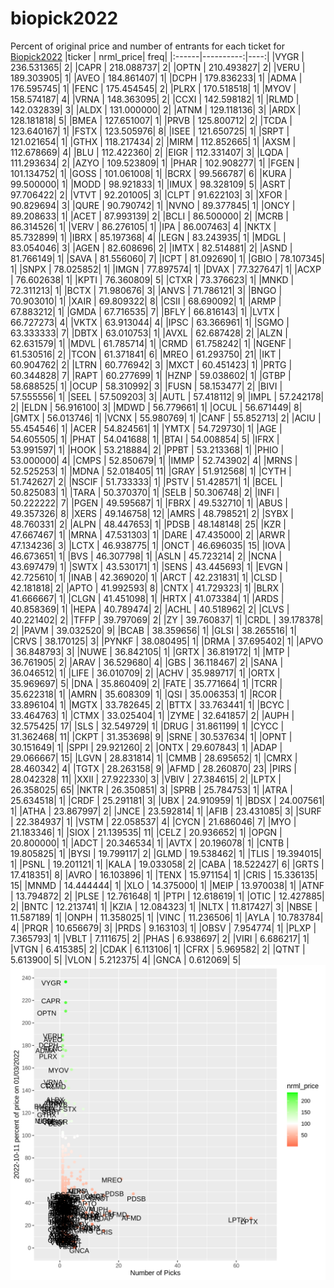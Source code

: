 # biopick2022
Percent of original price and number of entrants for each ticket for [Biopick2022](https://twitter.com/hashtag/Biopick2022)
|ticker | nrml_price| freq|
|:------|----------:|----:|
|VYGR   | 236.531365|    2|
|CAPR   | 218.088737|    2|
|OPTN   | 210.493827|    2|
|VERU   | 189.303905|    1|
|AVEO   | 184.861407|    1|
|DCPH   | 179.836233|    1|
|ADMA   | 176.595745|    1|
|FENC   | 175.454545|    2|
|PLRX   | 170.518518|    1|
|MYOV   | 158.574187|    4|
|VRNA   | 148.363095|    2|
|CCXI   | 142.598182|    1|
|RLMD   | 142.032839|    3|
|ALDX   | 131.000000|    2|
|ATNM   | 129.118136|    3|
|ARDX   | 128.181818|    5|
|BMEA   | 127.651007|    1|
|PRVB   | 125.800712|    2|
|TCDA   | 123.640167|    1|
|FSTX   | 123.505976|    8|
|ISEE   | 121.650725|    1|
|SRPT   | 121.021654|    1|
|GTHX   | 118.217434|    2|
|MIRM   | 112.852665|    1|
|AXSM   | 112.678669|    4|
|BLU    | 112.422360|    2|
|EIGR   | 112.331407|    3|
|LQDA   | 111.293634|    2|
|AZYO   | 109.523809|    1|
|PHAR   | 102.908277|    1|
|FGEN   | 101.134752|    1|
|GOSS   | 101.061008|    1|
|BCRX   |  99.566787|    6|
|KURA   |  99.500000|    1|
|MODD   |  98.921833|    1|
|IMUX   |  98.328109|    5|
|ASRT   |  97.706422|    2|
|VTVT   |  92.201005|    3|
|CLPT   |  91.622103|    3|
|XFOR   |  90.829694|    3|
|QURE   |  90.790742|    1|
|NVNO   |  89.377845|    1|
|ONCY   |  89.208633|    1|
|ACET   |  87.993139|    2|
|BCLI   |  86.500000|    2|
|MCRB   |  86.314526|    1|
|VERV   |  86.276105|    1|
|IPA    |  86.007463|    4|
|NKTX   |  85.732899|    1|
|IBRX   |  85.197368|    4|
|LEGN   |  83.243935|    1|
|MDGL   |  83.054046|    3|
|AGEN   |  82.608696|    2|
|IMTX   |  82.514881|    2|
|ASND   |  81.766149|    1|
|SAVA   |  81.556060|    7|
|ICPT   |  81.092690|    1|
|GBIO   |  78.107345|    1|
|SNPX   |  78.025852|    1|
|IMGN   |  77.897574|    1|
|DVAX   |  77.327647|    1|
|ACXP   |  76.602638|    1|
|KPTI   |  76.360809|    5|
|CTXR   |  73.376623|    1|
|MNKD   |  72.311213|    1|
|BCTX   |  71.980676|    3|
|ANVS   |  71.786121|    3|
|BNGO   |  70.903010|    1|
|XAIR   |  69.809322|    8|
|CSII   |  68.690092|    1|
|ARMP   |  67.883212|    1|
|GMDA   |  67.716535|    7|
|BFLY   |  66.816143|    1|
|LVTX   |  66.727273|    4|
|VKTX   |  63.913044|    4|
|IPSC   |  63.366961|    1|
|SGMO   |  63.333333|    7|
|DBTX   |  63.010753|    1|
|AVXL   |  62.687428|    2|
|ALZN   |  62.631579|    1|
|MDVL   |  61.785714|    1|
|CRMD   |  61.758242|    1|
|NGENF  |  61.530516|    2|
|TCON   |  61.371841|    6|
|MREO   |  61.293750|   21|
|IKT    |  60.904762|    2|
|LTRN   |  60.776942|    3|
|MXCT   |  60.451423|    1|
|PRTG   |  60.344828|    7|
|RAPT   |  60.277699|    1|
|HZNP   |  59.038602|    1|
|GTBP   |  58.688525|    1|
|OCUP   |  58.310992|    3|
|FUSN   |  58.153477|    2|
|BIVI   |  57.555556|    1|
|SEEL   |  57.509203|    3|
|AUTL   |  57.418112|    9|
|IMPL   |  57.242178|    2|
|ELDN   |  56.916100|    3|
|MDWD   |  56.779661|    1|
|OCUL   |  56.671449|    8|
|GMTX   |  56.013746|    1|
|VCNX   |  55.980769|    1|
|CANF   |  55.852713|    2|
|ACIU   |  55.454546|    1|
|ACER   |  54.824561|    1|
|YMTX   |  54.729730|    1|
|AGE    |  54.605505|    1|
|PHAT   |  54.041688|    1|
|BTAI   |  54.008854|    5|
|IFRX   |  53.991597|    1|
|HOOK   |  53.218884|    2|
|PPBT   |  53.213368|    1|
|PHIO   |  53.000000|    4|
|CMPS   |  52.850679|    1|
|IMMP   |  52.743902|    4|
|MRNS   |  52.525253|    1|
|MDNA   |  52.018405|   11|
|GRAY   |  51.912568|    1|
|CYTH   |  51.742627|    2|
|NSCIF  |  51.733333|    1|
|PSTV   |  51.428571|    1|
|BCEL   |  50.825083|    1|
|TARA   |  50.370370|    1|
|SELB   |  50.306748|    2|
|INFI   |  50.222222|    7|
|PGEN   |  49.595687|    1|
|FBRX   |  49.532710|    1|
|ABUS   |  49.357326|    8|
|XERS   |  49.146758|   12|
|AMRS   |  48.798521|    2|
|SYBX   |  48.760331|    2|
|ALPN   |  48.447653|    1|
|PDSB   |  48.148148|   25|
|KZR    |  47.667467|    1|
|MRNA   |  47.531303|    1|
|DARE   |  47.435000|    2|
|ARWR   |  47.134236|    3|
|LCTX   |  46.938775|    1|
|ONCT   |  46.696035|   15|
|IOVA   |  46.673651|    1|
|BVS    |  46.307798|    1|
|ASLN   |  45.723214|    2|
|NCNA   |  43.697479|    1|
|SWTX   |  43.530171|    1|
|SENS   |  43.445693|    1|
|EVGN   |  42.725610|    1|
|INAB   |  42.369020|    1|
|ARCT   |  42.231831|    1|
|CLSD   |  42.181818|    2|
|APTO   |  41.992593|    8|
|CNTX   |  41.729323|    1|
|BLRX   |  41.666667|    1|
|CLGN   |  41.451098|    1|
|HRTX   |  41.073384|    1|
|ARDS   |  40.858369|    1|
|HEPA   |  40.789474|    2|
|ACHL   |  40.518962|    2|
|CLVS   |  40.221402|    2|
|TFFP   |  39.797069|    2|
|ZY     |  39.760837|    1|
|CRDL   |  39.178378|    2|
|PAVM   |  39.032520|    9|
|BCAB   |  38.359656|    1|
|GLSI   |  38.265516|    1|
|CRVS   |  38.170125|    3|
|PYNKF  |  38.080495|    1|
|DRMA   |  37.695402|    1|
|APVO   |  36.848793|    3|
|NUWE   |  36.842105|    1|
|GRTX   |  36.819172|    1|
|MTP    |  36.761905|    2|
|ARAV   |  36.529680|    4|
|GBS    |  36.118467|    2|
|SANA   |  36.046512|    1|
|LIFE   |  36.010709|    2|
|ACHV   |  35.989717|    1|
|ORTX   |  35.969697|    5|
|DNA    |  35.860409|    2|
|FATE   |  35.771664|    1|
|TCRR   |  35.622318|    1|
|AMRN   |  35.608309|    1|
|QSI    |  35.006353|    1|
|RCOR   |  33.896104|    1|
|MGTX   |  33.782645|    2|
|BTTX   |  33.763441|    1|
|BCYC   |  33.464763|    1|
|CTMX   |  33.025404|    1|
|ZYME   |  32.641857|    2|
|AUPH   |  32.575425|   17|
|SLS    |  32.549729|    1|
|DRUG   |  31.861199|    1|
|CYCC   |  31.362468|   11|
|CKPT   |  31.353698|    9|
|SRNE   |  30.537634|    1|
|OPNT   |  30.151649|    1|
|SPPI   |  29.921260|    2|
|ONTX   |  29.607843|    1|
|ADAP   |  29.066667|   15|
|LGVN   |  28.831814|    1|
|CMMB   |  28.695652|    1|
|CMRX   |  28.460342|    4|
|TGTX   |  28.263158|    9|
|AFMD   |  28.260870|   23|
|PIRS   |  28.042328|   11|
|XXII   |  27.922330|    3|
|VBIV   |  27.384615|    2|
|LPTX   |  26.358025|   65|
|NKTR   |  26.350851|    3|
|SPRB   |  25.784753|    1|
|ATRA   |  25.634518|    1|
|CRDF   |  25.291181|    3|
|UBX    |  24.910959|    1|
|BDSX   |  24.007561|    1|
|ATHA   |  23.867997|    2|
|JNCE   |  23.592814|    1|
|AFIB   |  23.431085|    3|
|SURF   |  22.384937|    1|
|VSTM   |  22.058537|    4|
|CYCN   |  21.686046|    7|
|MYO    |  21.183346|    1|
|SIOX   |  21.139535|   11|
|CELZ   |  20.936652|    1|
|OPGN   |  20.800000|    1|
|ADCT   |  20.346534|    1|
|AVTX   |  20.196078|    1|
|CNTB   |  19.805825|    1|
|BYSI   |  19.799117|    2|
|GLMD   |  19.538462|    1|
|TLIS   |  19.394015|    1|
|PSNL   |  19.201121|    1|
|KALA   |  19.033058|    2|
|CABA   |  18.522427|    6|
|GRTS   |  17.418351|    8|
|AVRO   |  16.103896|    1|
|TENX   |  15.971154|    1|
|CRIS   |  15.336135|   15|
|MNMD   |  14.444444|    1|
|XLO    |  14.375000|    1|
|MEIP   |  13.970038|    1|
|ATNF   |  13.794872|    2|
|PLSE   |  12.761648|    1|
|PTPI   |  12.618619|    1|
|OTIC   |  12.427885|    2|
|BNTC   |  12.213741|    1|
|KZIA   |  12.084323|    1|
|NLTX   |  11.817427|    3|
|NBSE   |  11.587189|    1|
|ONPH   |  11.358025|    1|
|VINC   |  11.236506|    1|
|AYLA   |  10.783784|    4|
|PRQR   |  10.656679|    3|
|PRDS   |   9.163103|    1|
|OBSV   |   7.954774|    1|
|PLXP   |   7.365793|    1|
|VBLT   |   7.111675|    2|
|PHAS   |   6.938697|    2|
|VIRI   |   6.686217|    1|
|VTGN   |   6.415385|    2|
|CDAK   |   6.113106|    1|
|CFRX   |   5.969582|    2|
|QTNT   |   5.613900|    5|
|VLON   |   5.212375|    4|
|GNCA   |   0.612069|    5|
![retvspicks](biopicks.png?raw=true)
